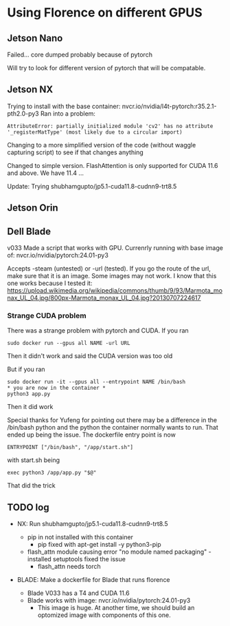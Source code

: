 # Using Florence on different GPUS


## Jetson Nano

Failed...
core dumped probably because of pytorch

Will try to look for different version of pytorch that will be compatable. 



## Jetson NX

Trying to install with the base container: nvcr.io/nvidia/l4t-pytorch:r35.2.1-pth2.0-py3
Ran into a problem:
```
AttributeError: partially initialized module 'cv2' has no attribute '_registerMatType' (most likely due to a circular import)
```
Changing to a more simplified version of the code (without waggle capturing script) to see if that changes anything

Changed to simple version. FlashAttention is only supported for CUDA 11.6 and above. We have 11.4  ...

Update: Trying shubhamgupto/jp5.1-cuda11.8-cudnn9-trt8.5

## Jetson Orin

## Dell Blade 
v033
Made a script that works with GPU. Currenrly running with base image of: nvcr.io/nvidia/pytorch:24.01-py3

Accepts -steam (untested) or -url (tested). If you go the route of the url, make sure that it is an image. Some images may not work. 
I know that this one works because I tested it: https://upload.wikimedia.org/wikipedia/commons/thumb/9/93/Marmota_monax_UL_04.jpg/800px-Marmota_monax_UL_04.jpg?20130707224617

### Strange CUDA problem 
There was a strange problem with pytorch and CUDA. If you ran 
```
sudo docker run --gpus all NAME -url URL  
```
Then it didn't work and said the CUDA version was too old

But if you ran
```
sudo docker run -it --gpus all --entrypoint NAME /bin/bash
* you are now in the container *
python3 app.py
```
Then it did work

Special thanks for Yufeng for pointing out there may be a difference in the /bin/bash python and the python the container normally wants to run. That ended up being the issue. 
The dockerfile entry point is now 
```
ENTRYPOINT ["/bin/bash", "/app/start.sh"]
```
with start.sh being
```
exec python3 /app/app.py "$@"
```

That did the trick

## TODO log 


- NX: Run shubhamgupto/jp5.1-cuda11.8-cudnn9-trt8.5
    - pip in not installed with this container
         - pip fixed with apt-get install -y python3-pip
    - flash_attn module causing error "no module named packaging"
            -installed setuptools fixed the issue
        - flash_attn needs torch

- BLADE: Make a dockerfile for Blade that runs florence
    - Blade V033 has a T4 and CUDA 11.6
    - Blade works with image: nvcr.io/nvidia/pytorch:24.01-py3
        - This image is huge. At another time, we should build an optomized image with components of this one. 

